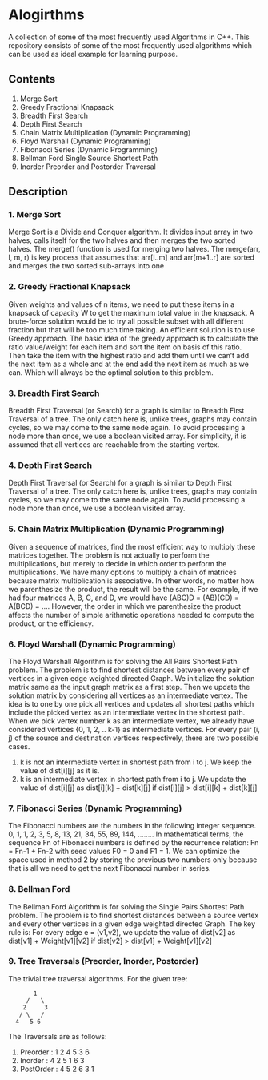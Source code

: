 # Alogirthms
A collection of some of the most frequently used Algorithms in C++. This repository consists of some of the most frequently used algorithms which can be used as ideal example for learning purpose.

## Contents
1. Merge Sort
2. Greedy Fractional Knapsack
3. Breadth First Search
4. Depth First Search
5. Chain Matrix Multiplication (Dynamic Programming)
6. Floyd Warshall (Dynamic Programming)
7. Fibonacci Series (Dynamic Programming)
8. Bellman Ford Single Source Shortest Path
9. Inorder Preorder and Postorder Traversal

## Description
### 1. Merge Sort
Merge Sort is a Divide and Conquer algorithm. It divides input array in two halves, calls itself for the two halves and then merges the two sorted halves. The merge() function is used for merging two halves. The merge(arr, l, m, r) is key process that assumes that arr[l..m] and arr[m+1..r] are sorted and merges the two sorted sub-arrays into one
### 2. Greedy Fractional Knapsack
Given weights and values of n items, we need to put these items in a knapsack of capacity W to get the maximum total value in the knapsack. A brute-force solution would be to try all possible subset with all different fraction but that will be too much time taking. An efficient solution is to use Greedy approach. The basic idea of the greedy approach is to calculate the ratio value/weight for each item and sort the item on basis of this ratio. Then take the item with the highest ratio and add them until we can’t add the next item as a whole and at the end add the next item as much as we can. Which will always be the optimal solution to this problem.
### 3. Breadth First Search
Breadth First Traversal (or Search) for a graph is similar to Breadth First Traversal of a tree. The only catch here is, unlike trees, graphs may contain cycles, so we may come to the same node again. To avoid processing a node more than once, we use a boolean visited array. For simplicity, it is assumed that all vertices are reachable from the starting vertex.
### 4. Depth First Search
Depth First Traversal (or Search) for a graph is similar to Depth First Traversal of a tree. The only catch here is, unlike trees, graphs may contain cycles, so we may come to the same node again. To avoid processing a node more than once, we use a boolean visited array.
### 5. Chain Matrix Multiplication (Dynamic Programming)
Given a sequence of matrices, find the most efficient way to multiply these matrices together. The problem is not actually to perform the multiplications, but merely to decide in which order to perform the multiplications.
We have many options to multiply a chain of matrices because matrix multiplication is associative. In other words, no matter how we parenthesize the product, the result will be the same. For example, if we had four matrices A, B, C, and D, we would have 
(ABC)D = (AB)(CD) = A(BCD) = ....  However, the order in which we parenthesize the product affects the number of simple arithmetic operations needed to compute the product, or the efficiency.
### 6. Floyd Warshall (Dynamic Programming)
The Floyd Warshall Algorithm is for solving the All Pairs Shortest Path problem. The problem is to find shortest distances between every pair of vertices in a given edge weighted directed Graph. We initialize the solution matrix same as the input graph matrix as a first step. Then we update the solution matrix by considering all vertices as an intermediate vertex. The idea is to one by one pick all vertices and updates all shortest paths which include the picked vertex as an intermediate vertex in the shortest path. When we pick vertex number k as an intermediate vertex, we already have considered vertices {0, 1, 2, .. k-1} as intermediate vertices. For every pair (i, j) of the source and destination vertices respectively, there are two possible cases.
1) k is not an intermediate vertex in shortest path from i to j. We keep the value of dist[i][j] as it is.
2) k is an intermediate vertex in shortest path from i to j. We update the value of dist[i][j] as dist[i][k] + dist[k][j] if dist[i][j] > dist[i][k] + dist[k][j]
### 7. Fibonacci Series (Dynamic Programming)
The Fibonacci numbers are the numbers in the following integer sequence.
0, 1, 1, 2, 3, 5, 8, 13, 21, 34, 55, 89, 144, ……..
In mathematical terms, the sequence Fn of Fibonacci numbers is defined by the recurrence relation: 
  Fn = Fn-1 + Fn-2
with seed values
   F0 = 0 and F1 = 1.
We can optimize the space used in method 2 by storing the previous two numbers only because that is all we need to get the next Fibonacci number in series.
### 8. Bellman Ford
The Bellman Ford Algorithm is for solving the Single Pairs Shortest Path problem. The problem is to find shortest distances between a source vertex and every other vertices in a given edge weighted directed Graph. The key rule is: 
For every edge e = (v1,v2), we update the value of dist[v2] as dist[v1] + Weight[v1][v2] if dist[v2] > dist[v1] + Weight[v1][v2]
### 9. Tree Traversals (Preorder, Inorder, Postorder)
The trivial tree traversal algorithms. For the given tree:
```
       1
     /   \
    2     3
   / \   /
  4   5 6
```
The Traversals are as follows:
1) Preorder : 1 2 4 5 3 6 
2) Inorder : 4 2 5 1 6 3 
3) PostOrder : 4 5 2 6 3 1 
